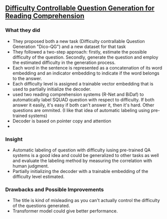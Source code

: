 ## [Difficulty Controllable Question Generation for Reading Comprehension](https://arxiv.org/pdf/1807.03586.pdf)

### What they did

* They proposed both a new task (Difficulty contrallable Question Generation "Dico-QG") and a new dataset for that task
* They followed a two-step approach: firstly, estimate the possible difficulty of the question. Secondly, generate the question and employ the estimated difficulty in the generation process.
* Each word in the sentence is represented as a concatenation of its word embedding and an indicator embedding to indicate if the word belongs to the answer.
* Each difficulty level is assigned a trainable vector embedding that is used to partially initialize the decoder.
* used two reading comprehension systems (R-Net and BiDaf) to automatically label SQUAD question with respect to difficulty. If both answer it easily, it's easy if both can't answer it, then it's hard. Other questions are ommited. (I like that idea of automatic labeling using pre-trained systems)
* Decoder is based on pointer copy and attention
* 


### Insight
* Automatic labeling of question with difficulty iusing pre-trained QA systems is a good idea and could be generalized to other tasks as well and evaluate the labeling method by measuring the correlation with human judgment.
* Partially initializing the decoder with a trainable embedding of the difficulty level estimated.

### Drawbacks and Possible Improvements
* The title is kind of misleading as you can't actually control the difficulty of the questions generated.
* Transformer model could give better performance.
